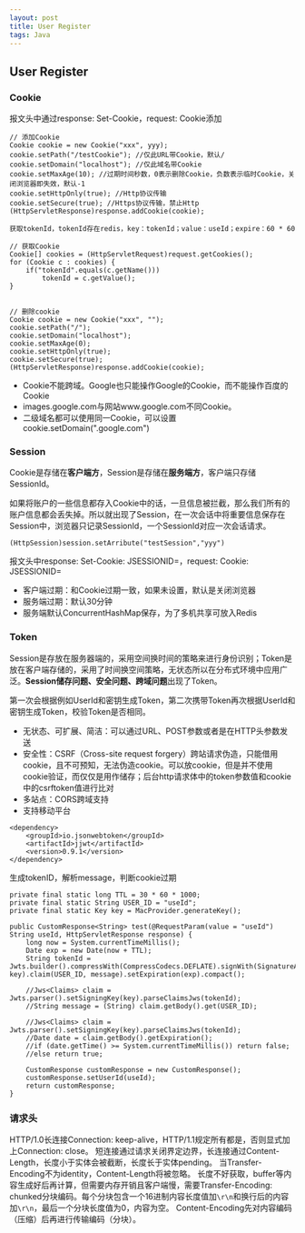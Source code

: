 ```yaml
---
layout: post
title: User Register
tags: Java
---
```

## User Register
### Cookie
报文头中通过response: Set-Cookie，request: Cookie添加 
```
// 添加Cookie
Cookie cookie = new Cookie("xxx", yyy);
cookie.setPath("/testCookie"); //仅此URL带Cookie，默认/
cookie.setDomain("localhost"); //仅此域名带Cookie
cookie.setMaxAge(10); //过期时间秒数，0表示删除Cookie，负数表示临时Cookie，关闭浏览器即失效，默认-1
cookie.setHttpOnly(true); //Http协议传输
cookie.setSecure(true); //Https协议传输，禁止Http
(HttpServletResponse)response.addCookie(cookie);

获取tokenId，tokenId存在redis，key：tokenId；value：useId；expire：60 * 60

// 获取Cookie
Cookie[] cookies = (HttpServletRequest)request.getCookies();
for (Cookie c : cookies) {
    if("tokenId".equals(c.getName()))
        tokenId = c.getValue();
}


// 删除cookie
Cookie cookie = new Cookie("xxx", "");
cookie.setPath("/");
cookie.setDomain("localhost");
cookie.setMaxAge(0);
cookie.setHttpOnly(true);
cookie.setSecure(true);
(HttpServletResponse)response.addCookie(cookie);
```

- Cookie不能跨域。Google也只能操作Google的Cookie，而不能操作百度的Cookie
- images.google.com与网站www.google.com不同Cookie。
- 二级域名都可以使用同一Cookie，可以设置cookie.setDomain(".google.com")


### Session
Cookie是存储在**客户端方**，Session是存储在**服务端方**，客户端只存储SessionId。

如果将账户的一些信息都存入Cookie中的话，一旦信息被拦截，那么我们所有的账户信息都会丢失掉。所以就出现了Session，在一次会话中将重要信息保存在Session中，浏览器只记录SessionId，一个SessionId对应一次会话请求。
```
(HttpSession)session.setArribute("testSession","yyy")
```
报文头中response: Set-Cookie: JSESSIONID=，request: Cookie: JSESSIONID=

- 客户端过期：和Cookie过期一致，如果未设置，默认是关闭浏览器
- 服务端过期：默认30分钟
- 服务端默认ConcurrentHashMap保存，为了多机共享可放入Redis


### Token
Session是存放在服务器端的，采用空间换时间的策略来进行身份识别；Token是放在客户端存储的，采用了时间换空间策略，无状态所以在分布式环境中应用广泛。**Session储存问题、安全问题、跨域问题**出现了Token。

第一次会根据例如UserId和密钥生成Token，第二次携带Token再次根据UserId和密钥生成Token，校验Token是否相同。

- 无状态、可扩展、简洁：可以通过URL、POST参数或者是在HTTP头参数发送
- 安全性：CSRF（Cross-site request forgery）跨站请求伪造，只能借用cookie，且不可预知，无法伪造cookie。可以放cookie，但是并不使用cookie验证，而仅仅是用作储存；后台http请求体中的token参数值和cookie中的csrftoken值进行比对
- 多站点：CORS跨域支持
- 支持移动平台

```
<dependency>
    <groupId>io.jsonwebtoken</groupId>
    <artifactId>jjwt</artifactId>
    <version>0.9.1</version>
</dependency>

```
生成tokenID，解析message，判断cookie过期
```
private final static long TTL = 30 * 60 * 1000;
private final static String USER_ID = "useId";
private final static Key key = MacProvider.generateKey();

public CustomResponse<String> test(@RequestParam(value = "useId") String useId, HttpServletResponse response) {
    long now = System.currentTimeMillis();
    Date exp = new Date(now + TTL);
    String tokenId = Jwts.builder().compressWith(CompressCodecs.DEFLATE).signWith(SignatureAlgorithm.HS512, key).claim(USER_ID, message).setExpiration(exp).compact();
    
    //Jws<Claims> claim = Jwts.parser().setSigningKey(key).parseClaimsJws(tokenId);
    //String message = (String) claim.getBody().get(USER_ID);
    
    //Jws<Claims> claim = Jwts.parser().setSigningKey(key).parseClaimsJws(tokenId);
    //Date date = claim.getBody().getExpiration();
    //if (date.getTime() >= System.currentTimeMillis()) return false;
    //else return true;

    CustomResponse customResponse = new CustomResponse();
    customResponse.setUserId(useId);
    return customResponse;
}

```

### 请求头
HTTP/1.0长连接Connection: keep-alive，HTTP/1.1规定所有都是，否则显式加上Connection: close。
短连接通过请求关闭界定边界，长连接通过Content-Length，长度小于实体会被截断，长度长于实体pending。
当Transfer-Encoding不为identity，Content-Length将被忽略。
长度不好获取，buffer等内容生成好后再计算，但需要内存开销且客户端慢，需要Transfer-Encoding: chunked分块编码。每个分块包含一个16进制内容长度值加`\r\n`和换行后的内容加`\r\n`，最后一个分块长度值为0，内容为空。
Content-Encoding先对内容编码（压缩）后再进行传输编码（分块）。

